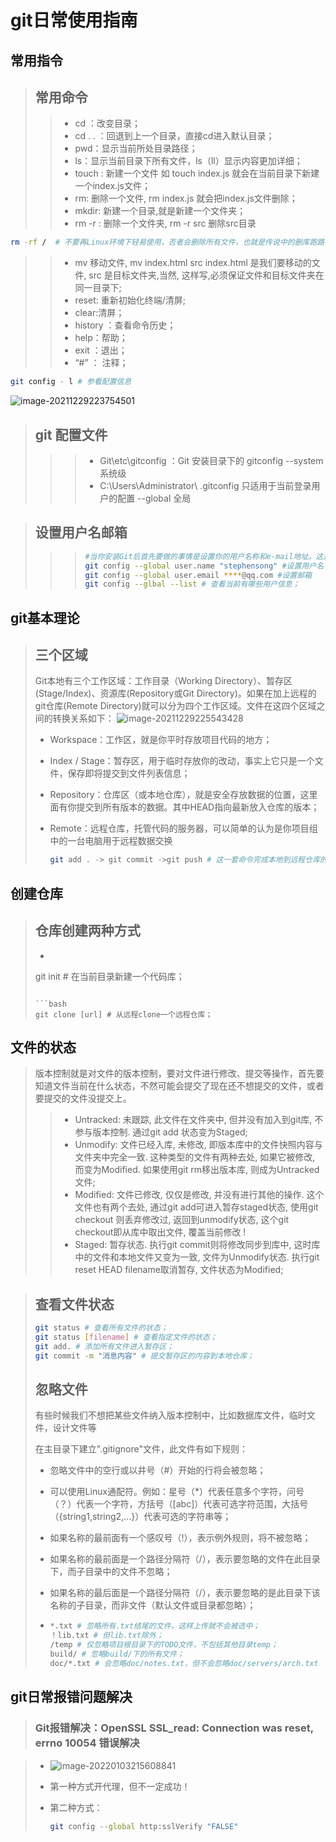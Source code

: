 # git日常使用指南

## 常用指令

>## 常用命令
>
>> - cd ：改变目录；
>> - cd . .  ：回退到上一个目录，直接cd进入默认目录；
>> - pwd：显示当前所处目录路径；
>> - ls：显示当前目录下所有文件，ls（ll）显示内容更加详细；
>> - touch : 新建一个文件 如 touch index.js 就会在当前目录下新建一个index.js文件；
>> - rm:  删除一个文件, rm index.js 就会把index.js文件删除；
>> - mkdir:  新建一个目录,就是新建一个文件夹；
>> - rm -r :  删除一个文件夹, rm -r src 删除src目录

```bash
rm -rf /  # 不要再Linux环境下轻易使用，否者会删除所有文件，也就是传说中的删库跑路，要想好！！！
```

> > - mv 移动文件, mv index.html src index.html 是我们要移动的文件, src 是目标文件夹,当然, 这样写,必须保证文件和目标文件夹在同一目录下;
> > - reset: 重新初始化终端/清屏;
> > - clear:清屏；
> > - history ：查看命令历史；
> > - help：帮助；
> > - exit ：退出；
> > - “#” ： 注释；

```bash
git config - l # 参看配置信息
```

![image-20211229223754501](C:\Users\o水歌儿\AppData\Roaming\Typora\typora-user-images\image-20211229223754501.png)

> ##  git 配置文件
>
> >
> >
> >> - Git\etc\gitconfig  ：Git 安装目录下的 gitconfig   --system 系统级
> >> - C:\Users\Administrator\ .gitconfig   只适用于当前登录用户的配置  --global 全局

>
>
>## 设置用户名邮箱
>
>>
>>
>>> ```bash
>>> #当你安装Git后首先要做的事情是设置你的用户名称和e-mail地址。这是非常重要的，因为每次Git提交都会使用该信息。它被永远的嵌入到了你的提交中。
>>> git config --global user.name "stephensong" #设置用户名
>>> git config --global user.email ****@qq.com #设置邮箱
>>> git config --glbal --list # 查看当前有哪些用户信息；
>>> ```

## git基本理论

> ## 三个区域
>
> Git本地有三个工作区域：工作目录（Working Directory）、暂存区(Stage/Index)、资源库(Repository或Git Directory)。如果在加上远程的git仓库(Remote Directory)就可以分为四个工作区域。文件在这四个区域之间的转换关系如下：
> ![image-20211229225543428](C:\Users\o水歌儿\AppData\Roaming\Typora\typora-user-images\image-20211229225543428.png)
>
> - Workspace：工作区，就是你平时存放项目代码的地方；
>
> - Index / Stage：暂存区，用于临时存放你的改动，事实上它只是一个文件，保存即将提交到文件列表信息；
>
> - Repository：仓库区（或本地仓库），就是安全存放数据的位置，这里面有你提交到所有版本的数据。其中HEAD指向最新放入仓库的版本；
>
> - Remote：远程仓库，托管代码的服务器，可以简单的认为是你项目组中的一台电脑用于远程数据交换
>
>   ```bash
>   git add . -> git commit ->git push # 这一套命令完成本地到远程仓库的提交；
>   ```

## 创建仓库

>## 仓库创建两种方式
>
>- ```bash
>  git init # 在当前目录新建一个代码库；
>  ```
>
>  ```bash
>  git clone [url] # 从远程clone一个远程仓库；
>  ```

## 文件的状态

> 版本控制就是对文件的版本控制，要对文件进行修改、提交等操作，首先要知道文件当前在什么状态，不然可能会提交了现在还不想提交的文件，或者要提交的文件没提交上。
>
> > - Untracked: 未跟踪, 此文件在文件夹中, 但并没有加入到git库, 不参与版本控制. 通过git add 状态变为Staged;
> > - Unmodify: 文件已经入库, 未修改, 即版本库中的文件快照内容与文件夹中完全一致. 这种类型的文件有两种去处, 如果它被修改, 而变为Modified. 如果使用git rm移出版本库, 则成为Untracked文件;
> > - Modified: 文件已修改, 仅仅是修改, 并没有进行其他的操作. 这个文件也有两个去处, 通过git add可进入暂存staged状态, 使用git checkout 则丢弃修改过, 返回到unmodify状态, 这个git checkout即从库中取出文件, 覆盖当前修改 !
> > - Staged: 暂存状态. 执行git commit则将修改同步到库中, 这时库中的文件和本地文件又变为一致, 文件为Unmodify状态. 执行git reset HEAD filename取消暂存, 文件状态为Modified;

> ## 查看文件状态
>
> ```bash
> git status # 查看所有文件的状态；
> git status [filename] # 查看指定文件的状态；
> git add. # 添加所有文件进入暂存区；
> git commit -m "消息内容" # 提交暂存区的内容到本地仓库；
> ```
>
> ## 忽略文件
>
> 有些时候我们不想把某些文件纳入版本控制中，比如数据库文件，临时文件，设计文件等
>
> 在主目录下建立".gitignore"文件，此文件有如下规则：
>
> - 忽略文件中的空行或以井号（#）开始的行将会被忽略；
>
> - 可以使用Linux通配符。例如：星号（*）代表任意多个字符，问号（？）代表一个字符，方括号（[abc]）代表可选字符范围，大括号（{string1,string2,...}）代表可选的字符串等；
>
> - 如果名称的最前面有一个感叹号（!），表示例外规则，将不被忽略；
>
> - 如果名称的最前面是一个路径分隔符（/），表示要忽略的文件在此目录下，而子目录中的文件不忽略；
>
> - 如果名称的最后面是一个路径分隔符（/），表示要忽略的是此目录下该名称的子目录，而非文件（默认文件或目录都忽略）；
>
> - ```bash
>   *.txt # 忽略所有.txt结尾的文件，这样上传就不会被选中；
>   ！lib.txt # 但lib.txt除外；
>   /temp # 仅忽略项目根目录下的TODO文件，不包括其他目录temp；
>   build/ # 忽略build/下的所有文件；
>   doc/*.txt # 会忽略doc/notes.txt，但不会忽略doc/servers/arch.txt
>   ```

## git日常报错问题解决

> ### Git报错解决：OpenSSL SSL_read: Connection was reset, errno 10054 错误解决

> - ![image-20220103215608841](C:\Users\o水歌儿\AppData\Roaming\Typora\typora-user-images\image-20220103215608841.png)
>
> - 第一种方式开代理，但不一定成功！
>
> - 第二种方式：
>
>   ```bash
>   git config --global http:sslVerify "FALSE"
>   ```

